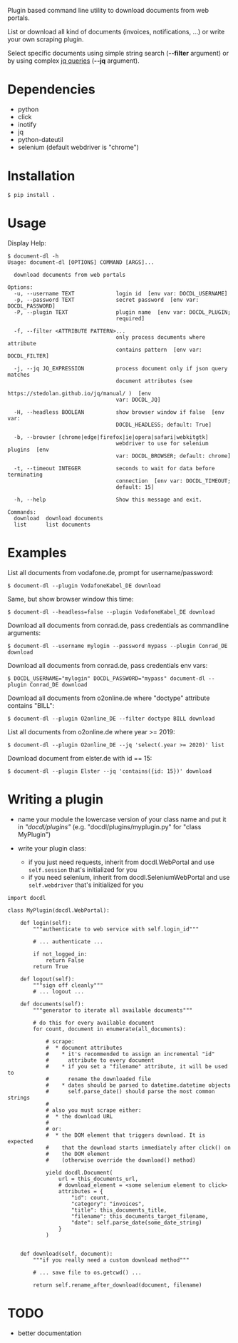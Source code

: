 
Plugin based command line utility to download documents from web portals.

List or download all kind of documents (invoices, notifications, ...) or
write your own scraping plugin.

Select specific documents using simple string search (**--filter**
argument) or by using complex [jq queries](https://stedolan.github.io/jq/manual/)
(**--jq** argument).


# Dependencies
* python
* click
* inotify
* jq
* python-dateutil
* selenium (default webdriver is "chrome")


# Installation
```
$ pip install .
```


# Usage

Display Help:

```
$ document-dl -h
Usage: document-dl [OPTIONS] COMMAND [ARGS]...

  download documents from web portals

Options:
  -u, --username TEXT             login id  [env var: DOCDL_USERNAME]
  -p, --password TEXT             secret password  [env var: DOCDL_PASSWORD]
  -P, --plugin TEXT               plugin name  [env var: DOCDL_PLUGIN;
                                  required]

  -f, --filter <ATTRIBUTE PATTERN>...
                                  only process documents where attribute
                                  contains pattern  [env var: DOCDL_FILTER]

  -j, --jq JQ_EXPRESSION          process document only if json query matches
                                  document attributes (see
                                  https://stedolan.github.io/jq/manual/ )  [env
                                  var: DOCDL_JQ]

  -H, --headless BOOLEAN          show browser window if false  [env var:
                                  DOCDL_HEADLESS; default: True]

  -b, --browser [chrome|edge|firefox|ie|opera|safari|webkitgtk]
                                  webdriver to use for selenium plugins  [env
                                  var: DOCDL_BROWSER; default: chrome]

  -t, --timeout INTEGER           seconds to wait for data before terminating
                                  connection  [env var: DOCDL_TIMEOUT;
                                  default: 15]

  -h, --help                      Show this message and exit.

Commands:
  download  download documents
  list      list documents
```


# Examples

List all documents from vodafone.de, prompt for username/password:
```
$ document-dl --plugin VodafoneKabel_DE download
```

Same, but show browser window this time:
```
$ document-dl --headless=false --plugin VodafoneKabel_DE download
```

Download all documents from conrad.de, pass credentials as commandline arguments:
```
$ document-dl --username mylogin --password mypass --plugin Conrad_DE download
```

Download all documents from conrad.de, pass credentials  env vars:
```
$ DOCDL_USERNAME="mylogin" DOCDL_PASSWORD="mypass" document-dl --plugin Conrad_DE download
```

Download all documents from o2online.de where "doctype" attribute contains "BILL":
```
$ document-dl --plugin O2online_DE --filter doctype BILL download
```

List all documents from o2online.de where year >= 2019:
```
$ document-dl --plugin O2online_DE --jq 'select(.year >= 2020)' list
```

Download document from elster.de with id == 15:
```
$ document-dl --plugin Elster --jq 'contains({id: 15})' download
```



# Writing a plugin

* name your module the lowercase version of your class name and put it
  in *"docdl/plugins"* (e.g. "docdl/plugins/myplugin.py" for "class MyPlugin")

* write your plugin class:
  * if you just need requests, inherit from docdl.WebPortal and use
    ```self.session``` that's initialized for you
  * if you need selenium, inherit from docdl.SeleniumWebPortal and use
    ```self.webdriver``` that's initialized for you

```
import docdl

class MyPlugin(docdl.WebPortal):

    def login(self):
        """authenticate to web service with self.login_id"""

        # ... authenticate ...

        if not_logged_in:
            return False
        return True

    def logout(self):
        """sign off cleanly"""
        # ... logout ...

    def documents(self):
        """generator to iterate all available documents"""

        # do this for every available document
        for count, document in enumerate(all_documents):

            # scrape:
            #  * document attributes
            #    * it's recommended to assign an incremental "id"
            #      attribute to every document
            #    * if you set a "filename" attribute, it will be used to
            #      rename the downloaded file
            #    * dates should be parsed to datetime.datetime objects
            #      self.parse_date() should parse the most common strings
            #
            # also you must scrape either:
            #  * the download URL
            #
            # or:
            #  * the DOM element that triggers download. It is expected
            #    that the download starts immediately after click() on
            #    the DOM element
            #    (otherwise override the download() method)

            yield docdl.Document(
                url = this_documents_url,
                # download_element = <some selenium element to click>
                attributes = {
                    "id": count,
                    "category": "invoices",
                    "title": this_documents_title,
                    "filename": this_documents_target_filename,
                    "date": self.parse_date(some_date_string)
                }
            )


    def download(self, document):
        """if you really need a custom download method"""

        # ... save file to os.getcwd() ...

        return self.rename_after_download(document, filename)

```


# TODO
* better documentation
